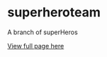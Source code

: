 # superheroteam
A branch of superHeros

<a href="http://codepen.io/Boyboi86/pen/vGQQMW">View full page here</a>
